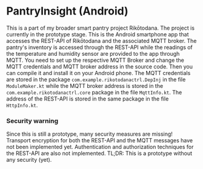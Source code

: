 # PantryInsight (Android)
This is a part of my broader smart pantry project Rikōtodana. The project is currently in the prototype stage.
This is the Android smartphone app that accesses the REST-API of Rikōtodana and the associated MQTT broker.
The pantry's inventory is accessed through the REST-API while the readings of the temperature and humidity sensor are provided to the app through MQTT.
You need to set up the respective MQTT Broker and change the MQTT credentials and MQTT broker address in the source code. Then you can compile it and install it on your Android phone.
The MQTT credentials are stored in the package `com.example.rikotodanactrl.DepInj` in the file `ModuleMaker.kt` while the MQTT broker address is stored in the `com.example.rikotodanactrl.core` package in the file `MqttInfo.kt`.
The address of the REST-API is stored in the same package in the file `HttpInfo.kt`.

### Security warning
Since this is still a prototype, many security measures are missing! Transport encryption for both the REST-API and the MQTT messages have not been implemented yet. Authentication and authorization techniques for the REST-API are also not implemented. TL;DR: This is a prototype without any security (yet).